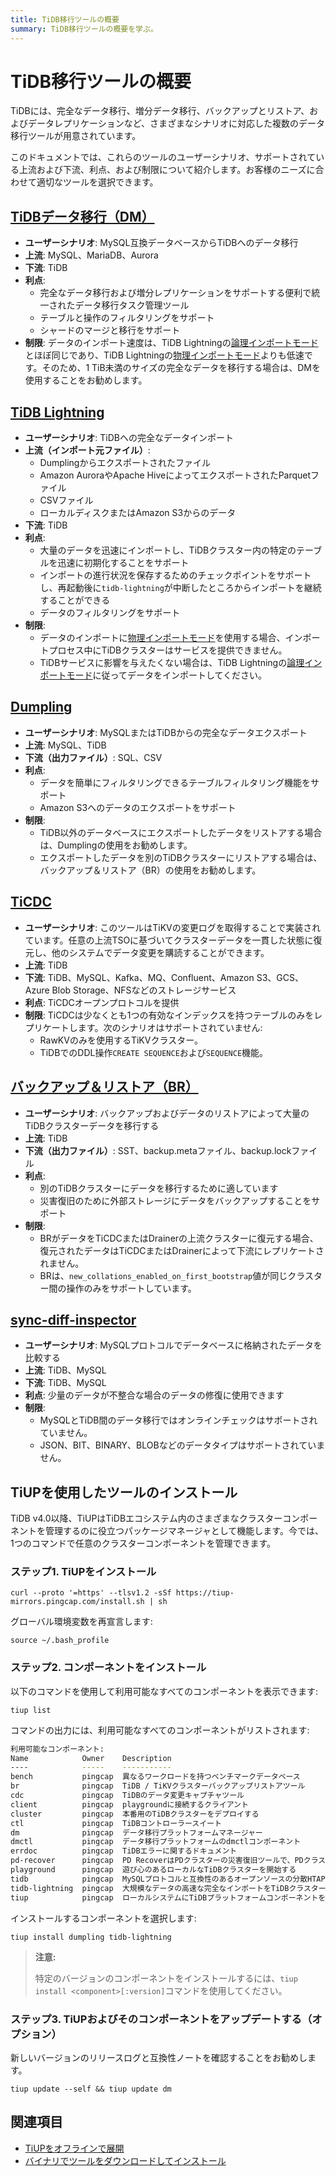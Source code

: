 ```yaml
---
title: TiDB移行ツールの概要
summary: TiDB移行ツールの概要を学ぶ。
---
```


# TiDB移行ツールの概要

TiDBには、完全なデータ移行、増分データ移行、バックアップとリストア、およびデータレプリケーションなど、さまざまなシナリオに対応した複数のデータ移行ツールが用意されています。

このドキュメントでは、これらのツールのユーザーシナリオ、サポートされている上流および下流、利点、および制限について紹介します。お客様のニーズに合わせて適切なツールを選択できます。

<!--以下の図は各移行ツールのユーザーシナリオを示しています。

!TiDB移行ツール media/migration-tools.png-->

## [TiDBデータ移行（DM）](/dm/dm-overview.md)

- **ユーザーシナリオ**: MySQL互換データベースからTiDBへのデータ移行
- **上流**: MySQL、MariaDB、Aurora
- **下流**: TiDB
- **利点**:
    - 完全なデータ移行および増分レプリケーションをサポートする便利で統一されたデータ移行タスク管理ツール
    - テーブルと操作のフィルタリングをサポート
    - シャードのマージと移行をサポート
- **制限**: データのインポート速度は、TiDB Lightningの[論理インポートモード](/tidb-lightning/tidb-lightning-logical-import-mode.md)とほぼ同じであり、TiDB Lightningの[物理インポートモード](/tidb-lightning/tidb-lightning-physical-import-mode.md)よりも低速です。そのため、1 TiB未満のサイズの完全なデータを移行する場合は、DMを使用することをお勧めします。

## [TiDB Lightning](/tidb-lightning/tidb-lightning-overview.md)

- **ユーザーシナリオ**: TiDBへの完全なデータインポート
- **上流（インポート元ファイル）**:
    - Dumplingからエクスポートされたファイル
    - Amazon AuroraやApache HiveによってエクスポートされたParquetファイル
    - CSVファイル
    - ローカルディスクまたはAmazon S3からのデータ
- **下流**: TiDB
- **利点**:
    - 大量のデータを迅速にインポートし、TiDBクラスター内の特定のテーブルを迅速に初期化することをサポート
    - インポートの進行状況を保存するためのチェックポイントをサポートし、再起動後に`tidb-lightning`が中断したところからインポートを継続することができる
    - データのフィルタリングをサポート
- **制限**:
    - データのインポートに[物理インポートモード](/tidb-lightning/tidb-lightning-physical-import-mode-usage.md)を使用する場合、インポートプロセス中にTiDBクラスターはサービスを提供できません。
    - TiDBサービスに影響を与えたくない場合は、TiDB Lightningの[論理インポートモード](/tidb-lightning/tidb-lightning-logical-import-mode-usage.md)に従ってデータをインポートしてください。

## [Dumpling](/dumpling-overview.md)

- **ユーザーシナリオ**: MySQLまたはTiDBからの完全なデータエクスポート
- **上流**: MySQL、TiDB
- **下流（出力ファイル）**: SQL、CSV
- **利点**:
    - データを簡単にフィルタリングできるテーブルフィルタリング機能をサポート
    - Amazon S3へのデータのエクスポートをサポート
- **制限**:
    - TiDB以外のデータベースにエクスポートしたデータをリストアする場合は、Dumplingの使用をお勧めします。
    - エクスポートしたデータを別のTiDBクラスターにリストアする場合は、バックアップ＆リストア（BR）の使用をお勧めします。

## [TiCDC](/ticdc/ticdc-overview.md)

- **ユーザーシナリオ**: このツールはTiKVの変更ログを取得することで実装されています。任意の上流TSOに基づいてクラスターデータを一貫した状態に復元し、他のシステムでデータ変更を購読することができます。
- **上流**: TiDB
- **下流**: TiDB、MySQL、Kafka、MQ、Confluent、Amazon S3、GCS、Azure Blob Storage、NFSなどのストレージサービス
- **利点**: TiCDCオープンプロトコルを提供
- **制限**: TiCDCは少なくとも1つの有効なインデックスを持つテーブルのみをレプリケートします。次のシナリオはサポートされていません:
    - RawKVのみを使用するTiKVクラスター。
    - TiDBでのDDL操作`CREATE SEQUENCE`および`SEQUENCE`機能。

## [バックアップ＆リストア（BR）](/br/backup-and-restore-overview.md)

- **ユーザーシナリオ**: バックアップおよびデータのリストアによって大量のTiDBクラスターデータを移行する
- **上流**: TiDB
- **下流（出力ファイル）**: SST、backup.metaファイル、backup.lockファイル
- **利点**:
    - 別のTiDBクラスターにデータを移行するために適しています
    - 災害復旧のために外部ストレージにデータをバックアップすることをサポート
- **制限**:
    - BRがデータをTiCDCまたはDrainerの上流クラスターに復元する場合、復元されたデータはTiCDCまたはDrainerによって下流にレプリケートされません。
    - BRは、`new_collations_enabled_on_first_bootstrap`値が同じクラスター間の操作のみをサポートしています。

## [sync-diff-inspector](/sync-diff-inspector/sync-diff-inspector-overview.md)

- **ユーザーシナリオ**: MySQLプロトコルでデータベースに格納されたデータを比較する
- **上流**: TiDB、MySQL
- **下流**: TiDB、MySQL
- **利点**: 少量のデータが不整合な場合のデータの修復に使用できます
- **制限**:
    - MySQLとTiDB間のデータ移行ではオンラインチェックはサポートされていません。
    - JSON、BIT、BINARY、BLOBなどのデータタイプはサポートされていません。

## TiUPを使用したツールのインストール

TiDB v4.0以降、TiUPはTiDBエコシステム内のさまざまなクラスターコンポーネントを管理するのに役立つパッケージマネージャとして機能します。今では、1つのコマンドで任意のクラスターコンポーネントを管理できます。

### ステップ1. TiUPをインストール

```shell
curl --proto '=https' --tlsv1.2 -sSf https://tiup-mirrors.pingcap.com/install.sh | sh
```

グローバル環境変数を再宣言します:

```shell
source ~/.bash_profile
```

### ステップ2. コンポーネントをインストール

以下のコマンドを使用して利用可能なすべてのコンポーネントを表示できます:

```shell
tiup list
```

コマンドの出力には、利用可能なすべてのコンポーネントがリストされます:

```bash
利用可能なコンポーネント:
Name            Owner    Description
----            -----    -----------
bench           pingcap  異なるワークロードを持つベンチマークデータベース
br              pingcap  TiDB / TiKVクラスターバックアップリストアツール
cdc             pingcap  TiDBのデータ変更キャプチャツール
client          pingcap  playgroundに接続するクライアント
cluster         pingcap  本番用のTiDBクラスターをデプロイする
ctl             pingcap  TiDBコントローラースイート
dm              pingcap  データ移行プラットフォームマネージャー
dmctl           pingcap  データ移行プラットフォームのdmctlコンポーネント
errdoc          pingcap  TiDBエラーに関するドキュメント
pd-recover      pingcap  PD RecoverはPDクラスターの災害復旧ツールで、PDクラスターを正常に起動またはサービスを提供できない状態から回復するために使用されます
playground      pingcap  遊び心のあるローカルなTiDBクラスターを開始する
tidb            pingcap  MySQLプロトコルと互換性のあるオープンソースの分散HTAPデータベース
tidb-lightning  pingcap  大規模なデータの高速な完全なインポートをTiDBクラスターに行うためのツール
tiup            pingcap  ローカルシステムにTiDBプラットフォームコンポーネントをダウンロードおよびインストールするのに役立つコマンドラインコンポーネント管理ツール
```

インストールするコンポーネントを選択します:

```shell
tiup install dumpling tidb-lightning
```

> **注意:**
>
> 特定のバージョンのコンポーネントをインストールするには、`tiup install <component>[:version]`コマンドを使用してください。

### ステップ3. TiUPおよびそのコンポーネントをアップデートする（オプション）

新しいバージョンのリリースログと互換性ノートを確認することをお勧めします。

```shell
tiup update --self && tiup update dm
```

## 関連項目

- [TiUPをオフラインで展開](/production-deployment-using-tiup.md#deploy-tiup-offline)
- [バイナリでツールをダウンロードしてインストール](/download-ecosystem-tools.md)